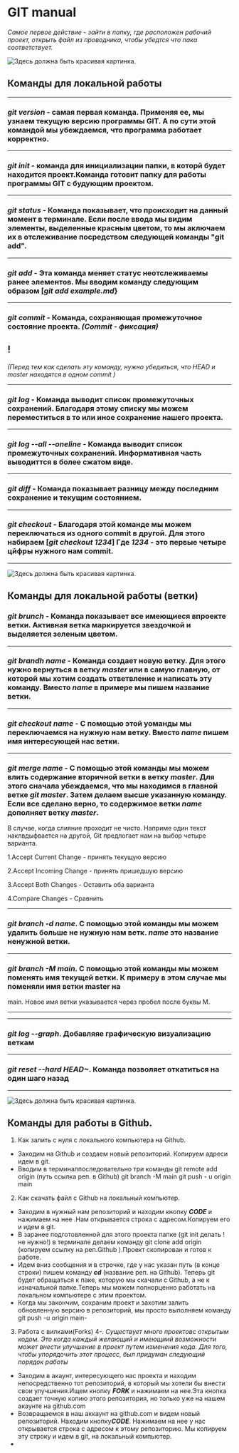 # GIT manual
*Самое первое действие - зайти в папку, где расположен рабочий проект, открыть файл из проводника, чтобы убедтся что пака соответствует.*

![Здесь должна быть красивая картинка.](temp/git_1.jpg)



## Команды для локальной работы 
********************************

### ***git version*** - самая первая команда. Применяя ее, мы узнаем текущую версию программы GIT. А по сути этой командой мы убеждаемся, что программа работает корректно.
___


### ***git init*** - команда для инициализации папки, в которй будет находится проект.Команда готовит папку для работы программы GIT с будующим проектом.
___

### ***git status*** - Команда показывает, что происходит на данный момент в терминале. Если после ввода мы видим элементы, выделенные красным цветом, то мы аключаем их в отслеживание посредством следующей команды "git add".
___
### ***git add*** - Эта команда меняет статус неотслеживаемы ранее элементов. Мы вводим команду следующим образом [***git add*** *example.md*} 
___
### ***git commit*** - Команда, сохраняющая промежуточное состояние проекта. *(Commit - фиксация)*
## !
*(Перед тем как сделать эту команду, нужно убедиться, что HEAD и master находятся в одном commit )*
____
### ***git log*** - Команда выводит список промежуточных сохранений. Благодаря этому списку мы можем переместиться в то или иное сохранение нашего проекта.
___
### ***git log --all --oneline*** - Команда выводит список промежуточных сохранений. Информативная часть выводиттся в более сжатом виде.
___
### ***git diff*** - Команда показывает разницу между последним сохранение и текущим состоянием.
___
### ***git checkout*** - Благодаря этой команде мы можем переключаться из одного commit в другой. Для этого набираем [***git checkout*** *1234*] Где *1234* - это первые четыре цйфры нужного нам commit.
___

 ![Здесь должна быть красивая картинка.](temp/git_2.jpg)

## Команды для локальной работы (ветки)
### ***git  brunсh*** - Команда показывает все имеющиеся впроекте ветки. Активная ветка маркируется звездочкой и выделяется зеленым цветом.
___
### ***git  brandh name*** - Команда создает новую ветку. Для этого нужно вернуться в ветку *master* или в самую главную, от которой мы хотим создать ответвление и написать эту команду. Вместо *name* в примере мы пишем название ветки.
___

### ***git checkout name*** - C помощью этой уоманды мы переключаемся на нужную нам ветку. Вместо *name* пишем имя интересующей нас ветки.  
___
### ***git merge name*** - C помощью этой команды мы можем влить содержание вторичной ветки в ветку *master*. Для этого сначала убеждаемся, что мы находимся в главной ветке *git master*. Затем делаем высше указанную команду. Если все сделано верно, то содержимое ветки *name* дополняет ветку *master*.
В случае, когда слияние проходит не чисто. Наприме один текст наклвдыфвается на другой, Git предлогает нам на выбор четыре варианта.

1.Accept Current Change - принять текущую версию

2.Accept Incoming Change - принять пришедшую версию

3.Accept Both Changes - Оставить оба варианта 

4.Compare Changes - Сравнить
___
### ***git branch -d name***. C помощью этой команды мы можем удалить больше не нужную нам ветк. *name* это название ненужной ветки.
___
### ***git branch -M main***. C помощью этой команды мы можем поменять имя текущей ветки. К примеру в этом случае мы поменяли имя ветки master на
main. Новое имя ветки указывается через пробел после буквы M.
___
___
### ***git log --graph***. Добавляяе графическую визуализацию веткам
___
### ***git reset --hard HEAD~***. Команда позволяет откатиться на один шаго назад
___
![Здесь должна быть красивая картинка.](temp/git_3.png)
## Команды для работы в Github.
1. Как залить с нуля с локального компьютера на Github.
* Заходим на Github и создаем новый репозиторий. Копируем адреси идем в git.
* Вводим в терминалпоследовательно три команды
git remote add origin (путь ссылка    реп. в Github)
git branch -M main
git push - u origin main

2. Как скачать файл с Github на локальный компьютер.
* Заходим в нужный нам репозиторий и находим кнопку ***CODE*** и нажимаем на нее .Нам открывается строка с адресом.Копируем его и идем в git.
* В заранее подготовленной для этого проекта папке (git init делать !не нужно!) в терминале делаем команду 
git clone add origin (копируем ссылку на реп.Github ).Проект скопирован и готов к работе.
* Идем вниз сообщения и в строчке, где у нас указан путь (в конце строки) пишем  команду ***cd*** (название реп. на Github). Теперь git будет обращаться к паке, которую мы скачали с Github, а не к изначальной папке.Теперь мы можем полнорценно работать на локальном компьютере с этим проектом.
* Когда мы закончим, сохраним проект и захотим залить обновленную версию в репозиторий, мы просто выполняем команду
git push -u origin main-

3. Работа с вилками(Forks)
4-. *Существует много проектовс открытым кодом. Это когда каждый желающий и имеющиий возможности может внести улучшение в проект путем изменения кода. Для того, чтобы упорядочить этот процесс, был придуман следующий порядок работы*
* Заходим в акаунт, интересующего нас проекта и находим непосредственно тот репозиторий, в который мы хотели бы внести свои улучшения.Ищем кнопку ***FORK*** и нажимаем на нее.Эта кнопка создает точную копию этого репозитория, но только уже на нашем акаунте на github.com
* Возвращаемся в наш аккаунт на github.com и видем новый репозиторий. Находим кнопку***CODE***. Нажимаем на нее у нас открывается строка с адресом к этому репозиторию. Мы копируем эту строку и идем в git, на локальный компьютер.
* 
